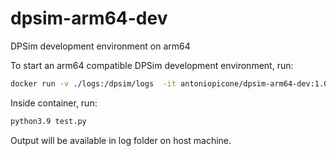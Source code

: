 # dpsim-arm64-dev
DPSim development environment on arm64

To start an arm64 compatible DPSim development environment, run:

```sh
docker run -v ./logs:/dpsim/logs  -it antoniopicone/dpsim-arm64-dev:1.0.1 bash
```

Inside container, run:
```sh
python3.9 test.py
```
Output will be available in log folder on host machine.